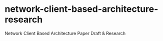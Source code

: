 # network-client-based-architecture-research
Network Client Based Architecture Paper Draft &amp; Research
